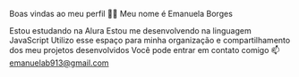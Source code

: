 Boas vindas ao meu perfil 💙💙
Meu nome é Emanuela Borges

Estou estudando na Alura
Estou me desenvolvendo na linguagem JavaScript
Utilizo esse espaço para minha organização e compartilhamento dos meu projetos desenvolvidos
Você pode entrar em contato comigo 📫
emanuelab913@gmail.com
